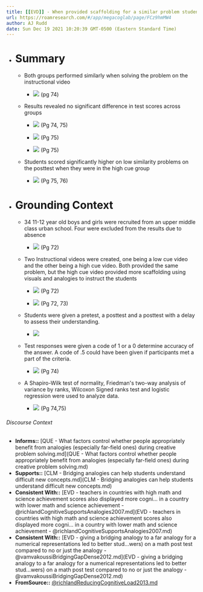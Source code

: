 ```yaml
---
title: [[EVD]] - When provided scaffolding for a similar problem students performed similarly compared to their peers given little scaffolding, however, when asked to solve problems with low similarity the group provided scaffolding performed significantly better. - [[@richlandReducingCognitiveLoad2013]]
url: https://roamresearch.com/#/app/megacoglab/page/FCz9hmMW4
author: AJ Rudd
date: Sun Dec 19 2021 10:20:39 GMT-0500 (Eastern Standard Time)
---
```


- # Summary

    - Both groups performed similarly when solving the problem on the instructional video

        - ![](https://firebasestorage.googleapis.com/v0/b/firescript-577a2.appspot.com/o/imgs%2Fapp%2Fmegacoglab%2FYSxBjMVwfC.png?alt=media&token=e963d0d5-9589-4bce-a671-8877a899a13f) (pg 74)

    - Results revealed no significant difference in test scores across groups

        - ![](https://firebasestorage.googleapis.com/v0/b/firescript-577a2.appspot.com/o/imgs%2Fapp%2Fmegacoglab%2FHECxnbkPWH.png?alt=media&token=389dde89-93d6-4142-ad11-0df461203730) (Pg 74, 75)

        - ![](https://firebasestorage.googleapis.com/v0/b/firescript-577a2.appspot.com/o/imgs%2Fapp%2Fmegacoglab%2F83tloVtrd-.png?alt=media&token=9fb65de1-50e8-4c03-8cdc-19c25fec1a31) (Pg 75)

        - ![](https://firebasestorage.googleapis.com/v0/b/firescript-577a2.appspot.com/o/imgs%2Fapp%2Fmegacoglab%2FJbTmih51Q6.png?alt=media&token=e7251cb2-21b8-49f1-b9fb-1ace03cb9c16) (Pg 75)

    - Students scored significantly higher on low similarity problems on the posttest when they were in the high cue group

        - ![](https://firebasestorage.googleapis.com/v0/b/firescript-577a2.appspot.com/o/imgs%2Fapp%2Fmegacoglab%2F49xXBycFWk.png?alt=media&token=c2117377-ef91-4860-8788-339dcf19aee8) (Pg 75, 76)
- # Grounding Context

    - 34 11-12 year old boys and girls were recruited from an upper middle class urban school. Four were excluded from the results due to absence

        - ![](https://firebasestorage.googleapis.com/v0/b/firescript-577a2.appspot.com/o/imgs%2Fapp%2Fmegacoglab%2FWhYnySBddr.png?alt=media&token=823ff0c9-84ff-42e9-a069-067a54bde04f) (Pg 72)

    - Two Instructional videos were created, one being a low cue video and the other being a high cue video. Both provided the same problem, but the high cue video provided more scaffolding using visuals and analogies to instruct the students

        - ![](https://firebasestorage.googleapis.com/v0/b/firescript-577a2.appspot.com/o/imgs%2Fapp%2Fmegacoglab%2Fg1iZiCpDRr.png?alt=media&token=57dff8f8-c545-41dd-86c1-6b9aee2155e4) (Pg 72)

        - ![](https://firebasestorage.googleapis.com/v0/b/firescript-577a2.appspot.com/o/imgs%2Fapp%2Fmegacoglab%2F5rOiRcBHpa.png?alt=media&token=0eb40999-81ba-4a33-a782-7b9731fde923) (Pg 72, 73)

    - Students were given a pretest, a posttest and a posttest with a delay to assess their understanding.

        - ![](https://firebasestorage.googleapis.com/v0/b/firescript-577a2.appspot.com/o/imgs%2Fapp%2Fmegacoglab%2FS8W53YwBQp.png?alt=media&token=a1a72e85-7d54-4bb7-bb81-4758c0a4778f)

    - Test responses were given a code of 1 or a 0 determine accuracy of the answer. A code of .5 could have been given if participants met a part of the criteria.

        - ![](https://firebasestorage.googleapis.com/v0/b/firescript-577a2.appspot.com/o/imgs%2Fapp%2Fmegacoglab%2FCHWOMeE7YF.png?alt=media&token=f5a28b92-5160-453b-8664-72ef7ea81af2) (Pg 74)

    - A Shapiro-Wilk test of normality, Friedman's two-way analysis of variance by ranks, Wilcoxon Signed ranks test and logistic regression were used to analyze data.

        - ![](https://firebasestorage.googleapis.com/v0/b/firescript-577a2.appspot.com/o/imgs%2Fapp%2Fmegacoglab%2FZqhLm3qWtr.png?alt=media&token=ab8ed27f-c1dd-439b-b702-d15a604a57ae)  (Pg 74,75)

###### Discourse Context

- **Informs::** [QUE - What factors control whether people appropriately benefit from analogies (especially far-field ones) during creative problem solving.md](QUE - What factors control whether people appropriately benefit from analogies (especially far-field ones) during creative problem solving.md)
- **Supports::** [CLM - Bridging analogies can help students understand difficult new concepts.md](CLM - Bridging analogies can help students understand difficult new concepts.md)
- **Consistent With::** [EVD - teachers in countries with high math and science achievement scores also displayed more cogni... in a country with lower math and science achievement - @richlandCognitiveSupportsAnalogies2007.md](EVD - teachers in countries with high math and science achievement scores also displayed more cogni... in a country with lower math and science achievement - @richlandCognitiveSupportsAnalogies2007.md)
- **Consistent With::** [EVD - giving a bridging analogy to a far analogy for a numerical representations led to better stud...wers) on a math post test compared to no or just the analogy - @vamvakoussiBridgingGapDense2012.md](EVD - giving a bridging analogy to a far analogy for a numerical representations led to better stud...wers) on a math post test compared to no or just the analogy - @vamvakoussiBridgingGapDense2012.md)
- **FromSource::** [@richlandReducingCognitiveLoad2013.md](@richlandReducingCognitiveLoad2013.md)
